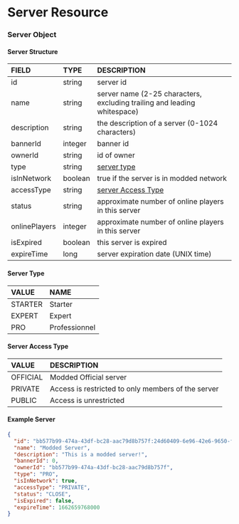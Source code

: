 # Server Resource

### Server Object

#### Server Structure

| FIELD                     | TYPE     | DESCRIPTION                                                              |
|:--------------------------|:---------|:-------------------------------------------------------------------------|
| id                        | string   | server id                                                                |
| name                      | string   | server name (2-25 characters, excluding trailing and leading whitespace) |
| description               | string   | the description of a server (0-1024 characters)                          |
| bannerId                  | integer  | banner id                                                                |
| ownerId                   | string   | id of owner                                                              |
| type                      | string   | [server type](#server-type)                                              |
| isInNetwork               | boolean  | true if the server is in modded network                                  |
| accessType                | string   | [server Access Type](#server-access-type)                                |
| status                    | string   | approximate number of online players in this server                      |
| onlinePlayers             | integer  | approximate number of online players in this server                      |
| isExpired                 | boolean  | this server is expired                                                   |
| expireTime                | long     | server expiration date (UNIX time)                                       |

#### Server Type

| VALUE   | NAME          |
|:--------|:--------------|
| STARTER | Starter       |
| EXPERT  | Expert        |
| PRO     | Professionnel |

#### Server Access Type

| VALUE     | DESCRIPTION                                        |
|:----------|:---------------------------------------------------|
| OFFICIAL  | Modded Official server                             |
| PRIVATE   | Access is restricted to only members of the server |
| PUBLIC    | Access is unrestricted                             |

#### Example Server

```json
{
  "id": "bb577b99-474a-43df-bc28-aac79d8b757f:24d60409-6e96-42e6-9650-fec92a2a6986",
  "name": "Modded Server",
  "description": "This is a modded server!",
  "bannerId": 0,
  "ownerId": "bb577b99-474a-43df-bc28-aac79d8b757f",
  "type": "PRO",
  "isInNetwork": true,
  "accessType": "PRIVATE",
  "status": "CLOSE",
  "isExpired": false,
  "expireTime": 1662659768000
}
```
